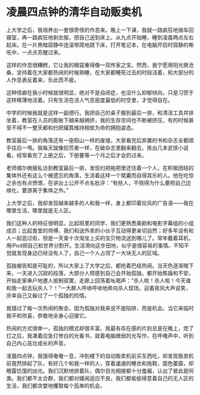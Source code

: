 # 凌晨四点钟的清华自动贩卖机

上大学之后，我培养出一套很奇怪的作息来。晚上一下课，我就一路疯狂地骑车回寝室，再一路疯狂地剥衣服，把自己送到床上。从九点开始睡，睡到凌晨两点左右起床。在一片黑暗寂静中连滚带爬地跳下床，打开笔记本，在电脑开启时寂静的嘶吼中，一点点苏醒过来。 

这样的作息很糟糕，它让我的眼袋重得像一双传家之宝。然而，我宁愿用阳光换沧桑，坚持着在大家都热闹的时候熟睡，在大家都睡死过去的时段活着，和大部分的人作息表反着来，乐此而不疲。 

这种怪癖在我小时候就很明显，绝对不是自闭症，也没什么抑郁倾向，只是习惯于这样稀薄地活着。只有生活在活人气息密度最低的时空里，才觉得自在。 

中学的时候我就是这样一副德行。我把自己的桌子搬到最后一排，和清洁工具并排坐着，教室在人员的膨胀下越来越拥挤，我的生存空间也不断被挤压，有的时候甚至不得不一整天都和扫把撮箕维持相依为命的拥抱姿态。 

教室最后一排的角落还有一座假山一样的废墟，大家看完后弃置的书和杂志全都顺手往后一甩。我每天就像拾荒者一样，在破杂志里翻来翻去，拣出几本武侠小说看。经常看完了上册之后，下册要等一个月之后才会扔过来。 

老师偶尔微服私访到教室最后一排，发现扫把拖把里还住着一个人，在积极团结的集体外还有这么个被遗忘的角落，生活着这样一个窝囊而自得其乐的人。他在吃惊之余也有点愤恨，在讲台上公开不点名批评：“有些人，不晓得为什么要把自己边缘化，要游离于集体之外。” 

上大学之后，我却发现越来越多的人和我一样，身上都印着拉风的广告语——我在哪里生活，哪里就是无人区。 

我们这种人的特征很明显。比起班里的同学，我们更熟悉美剧和电影字幕组的小组成员；比起食堂的师傅，我们和送外卖的小伙子互动得更亲切自然；好多年没有和人一起逛过街，但是一天查十次淘宝上买的宝贝物流送到哪儿了。常年戴着耳机，用iPod把自己和世界分割开。生活滑向这步田地，似乎是很容易的事情。不知不觉就发现身边已经没有人了，自己一个人占领了一大块无人的区域。 

孤独被告知是可耻的，所以大家上了大学之后，都抢着巴结热闹。当天色逐渐暗下来，一天进入沉寂的段落，大部分人预感到自己会开始孤独，都开始焦躁和不安，开始走家串户地邀人抵制寂寞，走廊上回荡着吆喝声：“杀人啦！杀人啦！今天谁和我一起去玩杀人？！”一大群人呼哧呼哧地奔向杀人现场，迎着夜风大声说笑，庆幸自己又躲过了一个孤独的险情。 

我错过了每一次热闹的聚会，因为孤独对我来说不是陷阱，而是机会。当它来临时我平和欣喜，恭敬地全身心迎接它。 

热闹的方式很单一，孤独的模式却很丰富。我最有存在感的片刻总是在晚上，熄了灯之后，我凑着应急灯惨白的光看书，就着电脑微弱的光写作，在呼噜声中，听到自己内心茁壮成长的声音。 

凌晨四点钟，我饿得奄奄一息，冲到楼下的自动贩卖机前买东西吃，却发现贩卖机前竟然排起了队，有好几个和我一样的人，穿着邋遢的睡衣和拖鞋，面色萎靡，却眼露饥饿的凶光。我们沉默地排着队，偶尔目光相接都十分羞赧，认出了彼此是同类。我们都不太合群，我们都对嬉闹适应不良，我们都偷偷得意着自己的无人区的生活，我们都贪婪地攫取每个孤单的机会。